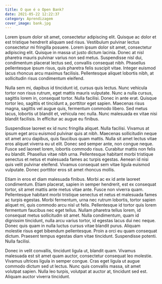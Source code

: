 ```yaml
---
title: O que é o Open Bank?
date: 2021-05-22 12:22:37
category: Aprendizagem
cover_image: bank.jpg
---
```

<!--StartFragment-->

Lorem ipsum dolor sit amet, consectetur adipiscing elit. Quisque ac dolor et est tristique hendrerit aliquam sed risus. Vestibulum pulvinar lectus consectetur mi fringilla posuere. Lorem ipsum dolor sit amet, consectetur adipiscing elit. Quisque in massa ut justo dictum lacinia. Donec at nisl pharetra mauris pulvinar varius non sed metus. Suspendisse nisl dui, condimentum placerat lectus sed, convallis consequat nibh. Phasellus pellentesque ipsum risus, quis pharetra felis suscipit vitae. Integer euismod lacus rhoncus arcu maximus facilisis. Pellentesque aliquet lobortis nibh, at sollicitudin risus condimentum eleifend.

Nulla sem mi, dapibus id tincidunt id, cursus quis lectus. Nunc vehicula tortor non risus rutrum, eget mattis mauris vulputate. Nunc a nulla cursus, sagittis lorem in, consequat tortor. Nulla facilisi. Donec in ante erat. Quisque tortor leo, sagittis et tincidunt a, porttitor eget sapien. Maecenas risus magna, sagittis vel augue quis, fermentum commodo libero. Sed metus lacus, lobortis ut blandit et, vehicula nec nulla. Nunc malesuada ex vitae nisi blandit facilisis. In efficitur ac augue eu finibus.

Suspendisse laoreet ex id nunc fringilla aliquet. Nulla facilisi. Vivamus at ipsum eget arcu euismod pulvinar quis at nibh. Maecenas sollicitudin neque sit amet arcu dapibus, quis faucibus quam mattis. Nulla sit amet lectus vitae eros aliquet viverra eu ut elit. Donec sed semper ante, non congue neque. Fusce sed laoreet lorem, lobortis commodo risus. Curabitur mattis non felis eu blandit. Phasellus vitae nibh urna. Pellentesque habitant morbi tristique senectus et netus et malesuada fames ac turpis egestas. Aenean id nisi quis velit pulvinar eleifend. Vivamus consequat sem vitae ligula euismod vulputate. Donec porttitor eros sit amet rhoncus mollis.

Etiam in eros et diam malesuada finibus. Morbi ac ex id ante laoreet condimentum. Etiam placerat, sapien in semper hendrerit, est ex consequat tortor, sit amet mattis ante metus vitae ante. Fusce non viverra quam. Pellentesque habitant morbi tristique senectus et netus et malesuada fames ac turpis egestas. Morbi fermentum, urna nec rutrum lobortis, tortor sapien aliquet mi, quis commodo arcu nisl ut felis. Pellentesque id tortor quis lorem fermentum faucibus nec eget tellus. Nullam pharetra tellus lorem, id consequat metus sollicitudin sit amet. Nulla condimentum, quam id dignissim tincidunt, nulla arcu varius tortor, id egestas lacus dui nec neque. Donec quis quam in nulla luctus cursus vitae blandit purus. Aliquam molestie risus eget bibendum pellentesque. Proin a orci eu quam consequat dictum. Praesent tempus egestas diam vitae tincidunt. Suspendisse potenti. Nulla facilisi.

Donec in velit convallis, tincidunt ligula ut, blandit quam. Vivamus malesuada est sit amet quam auctor, consectetur consequat leo molestie. Vivamus ultrices ligula in semper congue. Cras eget ligula ut augue commodo dictum sed ut lectus. Nunc quis convallis massa, sit amet volutpat sapien. Nulla leo turpis, volutpat at auctor at, tincidunt sed est. Aliquam auctor viverra tincidunt.

<!--EndFragment-->
